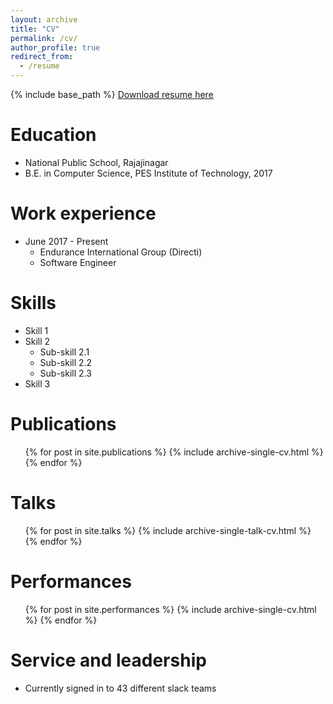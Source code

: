 ```yaml
---
layout: archive
title: "CV"
permalink: /cv/
author_profile: true
redirect_from:
  - /resume
---
```


{% include base_path %}
[Download resume here](http://anusha-sreeni95.github.io/files/Anusha_Sreenivasan_Resume.pdf)

Education
======
* National Public School, Rajajinagar
* B.E. in Computer Science, PES Institute of Technology, 2017

Work experience
======
* June 2017 - Present
  * Endurance International Group (Directi)
  * Software Engineer

<!-- * Fall 2015: Research Assistant
  * Github University
  * Duties included: Merging pull requests
  * Supervisor: Professor Hub -->

Skills
======
* Skill 1
* Skill 2
  * Sub-skill 2.1
  * Sub-skill 2.2
  * Sub-skill 2.3
* Skill 3

Publications
======
  <ul>{% for post in site.publications %}
    {% include archive-single-cv.html %}
  {% endfor %}</ul>

Talks
======
  <ul>{% for post in site.talks %}
    {% include archive-single-talk-cv.html %}
  {% endfor %}</ul>

Performances
======
  <ul>{% for post in site.performances %}
    {% include archive-single-cv.html %}
  {% endfor %}</ul>

Service and leadership
======
* Currently signed in to 43 different slack teams
